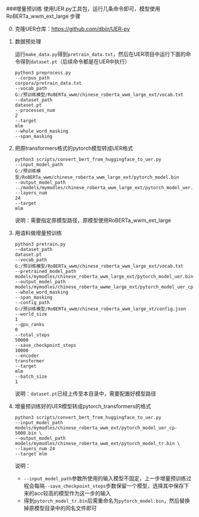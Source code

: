 ###增量预训练
使用UER.py工具包，运行几条命令即可，模型使用RoBERTa_wwm_ext_large
步骤

0. 克隆UER仓库：https://github.com/dbiir/UER-py
1. 数据预处理

    运行```make_data.py```得到```pretrain_data.txt```，然后在UER项目中运行下面的命令得到```dataset.pt```（后续命令都是在UER中执行）
    ```
    python3 preprocess.py 
    --corpus_path
    corpora/pretrain_data.txt
    --vocab_path
    G:/预训练模型/RoBERTa_wwm/chinese_roberta_wwm_large_ext/vocab.txt
    --dataset_path
    dataset.pt
    --processes_num
    2
    --target
    mlm
    --whole_word_masking
    --span_masking
    ```
2. 把原transformers格式的pytorch模型转成UER格式
    ```
    python3 scripts/convert_bert_from_huggingface_to_uer.py 
    --input_model_path
    G:/预训练模型/RoBERTa_wwm/chinese_roberta_wwm_large_ext/pytorch_model.bin
    --output_model_path
    ../models/mymodles/chinese_roberta_wwm_large_ext/pytorch_model_uer.bin
    --layers_num
    24
    --target
    mlm
   ```
    说明：需要指定原模型路径，原模型使用RoBERTa_wwm_ext_large
3. 用语料做增量预训练
    ```
    python3 pretrain.py 
    --dataset_path
    dataset.pt
    --vocab_path
    G:/预训练模型/RoBERTa_wwm/chinese_roberta_wwm_large_ext/vocab.txt
    --pretrained_model_path
    models/mymodles/chinese_roberta_wwm_large_ext/pytorch_model_uer.bin
    --output_model_path
    models/mymodles/chinese_roberta_wwme_large_ext/pytorch_model_uer_cp.bin
    --whole_word_masking
    --span_masking
    --config_path
    G:/预训练模型/RoBERTa_wwm/chinese_roberta_wwm_large_xt/config.json
    --world_size
    1
    --gpu_ranks
    0
    --total_steps
    50000
    --save_checkpoint_steps
    10000
    --encoder
    transformer
    --target
    mlm
    --batch_size
    1
    ```
   
   说明：`dataset.pt`已经上传至本目录中，需要配置好模型路径
4. 增量预训练好的UER模型转成pytorch_transformers的格式
    ```
    python3 scripts/convert_bert_from_huggingface_to_uer.py 
    --input_model_path models/mymodles/chinese_roberta_wwm_ext/pytorch_model_uer_cp-5000.bin \
    --output_model_path models/mymodles/chinese_roberta_wwm_ext/pytorch_model_tr.bin \
    --layers_num 24
    --target mlm
    ```
                                                            
    说明：
    * `--input_model_path`参数所使用的输入模型不固定，上一步增量预训练过程会每隔`--save_checkpoint_steps`步数保留一个模型，选择其中保存下来的acc较高的模型作为这一步的输入
    * 得到`pytorch_model_tr.bin`后需重命名为`pytorch_model.bin`，然后替换掉原模型目录中的同名文件即可